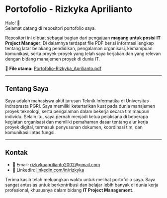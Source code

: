 # Portofolio - Rizkyka Aprilianto

Halo! 👋  
Selamat datang di repositori portofolio saya.

Repositori ini dibuat sebagai bagian dari pengajuan **magang untuk posisi IT Project Manager**. Di dalamnya terdapat file PDF berisi informasi lengkap tentang latar belakang pendidikan, pengalaman organisasi, kemampuan komunikasi, serta proyek-proyek yang telah saya kerjakan dan yang relevan dengan bidang manajemen proyek di dunia IT.

📄 **File utama:** [Portofolio-Rizkyka_Aprilianto.pdf](Portofolio-Rizkyka_Aprilianto.pdf)

---

## Tentang Saya

Saya adalah mahasiswa aktif jurusan Teknik Informatika di Universitas Indraprasta PGRI. Saya memiliki ketertarikan kuat pada dunia manajemen proyek teknologi, serta pengalaman dalam bekerja secara tim maupun individu. Selain itu, saya pernah menjadi ketua pelaksana di beberapa kegiatan organisasi dan memiliki pemahaman dasar tentang alur kerja proyek digital, termasuk penyusunan dokumen, koordinasi tim, dan komunikasi lintas fungsi.

---


## Kontak

- 📧 Email: rizkykaaprilianto2002@gmail.com
- 🔗 LinkedIn: [linkedin.com/in/rizkyka](https://linkedin.com/in/rizkyka)

Terima kasih telah meluangkan waktu untuk melihat portofolio saya. Saya sangat antusias untuk berkontribusi dan belajar lebih banyak di dunia kerja profesional, khususnya dalam bidang **IT Project Management**.
